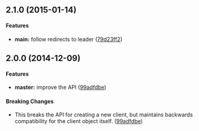 ## 2.1.0 (2015-01-14)


#### Features

* **main:** follow redirects to leader ([79d23ff2](https://github.com/bloglovin/bletcd/commit/79d23ff25ae217227a391449e7ad61cbbcb7944d))


## 2.0.0 (2014-12-09)


#### Features

* **master:** improve the API ([99adfdbe](https://github.com/bloglovin/bletcd/commit/99adfdbe3ca3e4785f770258377d1a9459549e57))


#### Breaking Changes

* This breaks the API for creating a new client, but maintains backwards compatibility for the client object itself.
 ([99adfdbe](https://github.com/bloglovin/bletcd/commit/99adfdbe3ca3e4785f770258377d1a9459549e57))

